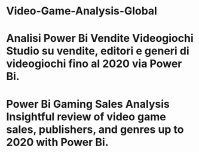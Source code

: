 # Video-Game-Analysis-Global


# Analisi Power Bi Vendite Videogiochi Studio su vendite, editori e generi di videogiochi fino al 2020 via Power Bi.  


# Power Bi Gaming Sales Analysis Insightful review of video game sales, publishers, and genres up to 2020 with Power Bi.
